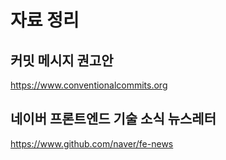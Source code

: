 # 자료 정리
## 커밋 메시지 권고안
https://www.conventionalcommits.org
## 네이버 프론트엔드 기술 소식 뉴스레터
https://www.github.com/naver/fe-news
